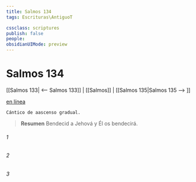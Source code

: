 ```yaml
---
title: Salmos 134
tags: Escrituras\AntiguoT

cssclass: scriptures
publish: false
people:
obsidianUIMode: preview
---
```


# Salmos 134
[[Salmos 133| <-- Salmos 133]] | [[Salmos]] | [[Salmos 135|Salmos 135 --> ]]

[en línea](https://churchofjesuschrist.org/study/scriptures/ot/ps/134?lang=spa)

```
Cántico de aascenso gradual.
```

> __Resumen__
Bendecid a Jehová y Él os bendecirá.

###### 1 


###### 2 


###### 3 



